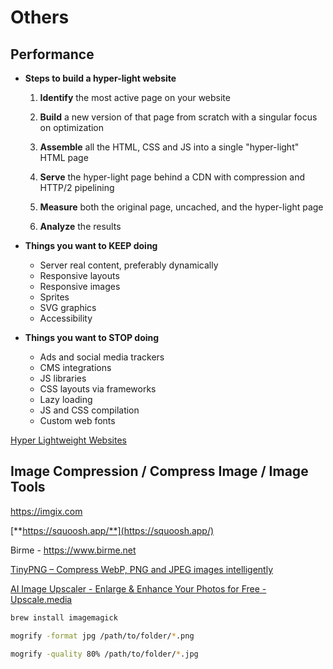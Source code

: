 # Others

## Performance

- **Steps to build a hyper-light website**

    1. **Identify** the most active page on your website

    2. **Build** a new version of that page from scratch with a singular focus on optimization

    3. **Assemble** all the HTML, CSS and JS into a single "hyper-light" HTML page

    4. **Serve** the hyper-light page behind a CDN with compression and HTTP/2 pipelining

    5. **Measure** both the original page, uncached, and the hyper-light page

    6. **Analyze** the results
- **Things you want to KEEP doing**
  - Server real content, preferably dynamically
  - Responsive layouts
  - Responsive images
  - Sprites
  - SVG graphics
  - Accessibility
- **Things you want to STOP doing**
  - Ads and social media trackers
  - CMS integrations
  - JS libraries
  - CSS layouts via frameworks
  - Lazy loading
  - JS and CSS compilation
  - Custom web fonts

[Hyper Lightweight Websites](https://www.youtube.com/watch?v=VUwyYhNO63I)

## Image Compression / Compress Image / Image Tools

<https://imgix.com>

[**https://squoosh.app/**](https://squoosh.app/)

Birme - <https://www.birme.net>

[TinyPNG – Compress WebP, PNG and JPEG images intelligently](https://tinypng.com/)

[AI Image Upscaler - Enlarge & Enhance Your Photos for Free - Upscale.media](https://www.upscale.media/)

```bash
brew install imagemagick

mogrify -format jpg /path/to/folder/*.png

mogrify -quality 80% /path/to/folder/*.jpg
```
